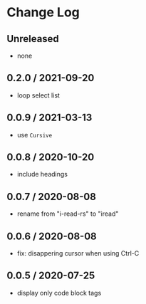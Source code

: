 # Change Log

## Unreleased
- none

## 0.2.0 / 2021-09-20
- loop select list

## 0.0.9 / 2021-03-13
- use `Cursive`

## 0.0.8 / 2020-10-20
- include headings

## 0.0.7 / 2020-08-08
- rename from "i-read-rs" to "iread"

## 0.0.6 / 2020-08-08
- fix: disappering cursor when using Ctrl-C

## 0.0.5 / 2020-07-25
- display only code block tags
